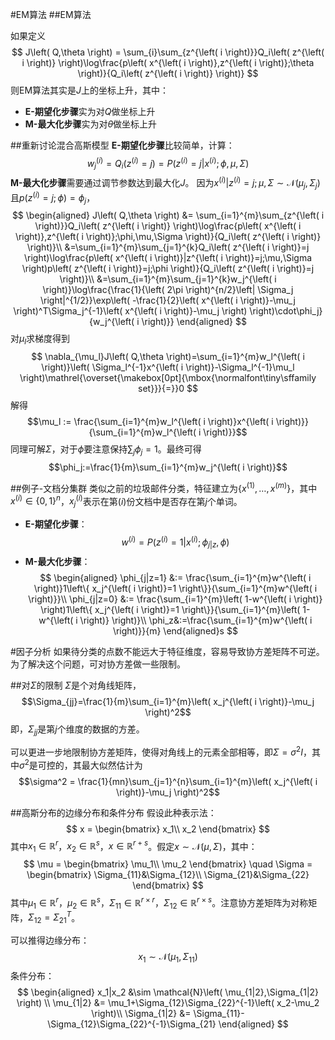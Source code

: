 #EM算法
##EM算法

如果定义
$$
J\left( Q,\theta \right) = \sum_{i}\sum_{z^{\left( i \right)}}Q_i\left( z^{\left( i \right)} \right)\log\frac{p\left( x^{\left( i \right)},z^{\left( i \right)};\theta \right)}{Q_i\left( z^{\left( i \right)} \right)}
$$
则EM算法其实是$J$上的坐标上升，其中：

* **E-期望化步骤**实为对$Q$做坐标上升
* **M-最大化步骤**实为对$\theta$做坐标上升

##重新讨论混合高斯模型
**E-期望化步骤**比较简单，计算：
$$w_j^{\left( i \right)} = Q_i\left( z^{\left( i \right)}=j \right)=P\left( z^{\left( i \right)}=j|x^{\left( i \right)};\phi,\mu,\Sigma \right)$$
**M-最大化步骤**需要通过调节参数达到最大化$J$。
因为$x^{\left( i \right)}|z^{\left( i \right)}=j;\mu,\Sigma \sim \mathcal{N}\left( \mu_j,\Sigma_j \right)$且$p\left( z^{\left( i \right)}=j;\phi \right) = \phi_j$，
$$
\begin{aligned}
J\left( Q,\theta \right) &= \sum_{i=1}^{m}\sum_{z^{\left( i \right)}}Q_i\left( z^{\left( i \right)} \right)\log\frac{p\left( x^{\left( i \right)},z^{\left( i \right)};\phi,\mu,\Sigma \right)}{Q_i\left( z^{\left( i \right)} \right)}\\
&=\sum_{i=1}^{m}\sum_{j=1}^{k}Q_i\left( z^{\left( i \right)}=j \right)\log\frac{p\left( x^{\left( i \right)}|z^{\left( i \right)}=j;\mu,\Sigma \right)p\left( z^{\left( i \right)}=j;\phi \right)}{Q_i\left( z^{\left( i \right)}=j \right)}\\
&=\sum_{i=1}^{m}\sum_{j=1}^{k}w_j^{\left( i \right)}\log\frac{\frac{1}{\left( 2\pi \right)^{n/2}\left| \Sigma_j \right|^{1/2}}\exp\left( -\frac{1}{2}\left( x^{\left( i \right)}-\mu_j \right)^T\Sigma_j^{-1}\left( x^{\left( i \right)}-\mu_j \right) \right)\cdot\phi_j}{w_j^{\left( i \right)}}
\end{aligned}
$$
对$\mu_l$求梯度得到
$$
\nabla_{\mu_l}J\left( Q,\theta \right)=\sum_{i=1}^{m}w_l^{\left( i \right)}\left( \Sigma_l^{-1}x^{\left( i \right)}-\Sigma_l^{-1}\mu_l \right)\mathrel{\overset{\makebox[0pt]{\mbox{\normalfont\tiny\sffamily set}}}{=}}0
$$
解得
$$\mu_l := \frac{\sum_{i=1}^{m}w_l^{\left( i \right)}x^{\left( i \right)}}{\sum_{i=1}^{m}w_l^{\left( i \right)}}$$
同理可解$\Sigma$，对于$\phi$要注意保持$\sum_{j}\phi_j=1$。最终可得
$$\phi_j:=\frac{1}{m}\sum_{i=1}^{m}w_j^{\left( i \right)}$$

##例子-文档分集群
类似之前的垃圾邮件分类，特征建立为$\left\{ x^{\left( 1 \right)},\dots,x^{\left( m \right)} \right\}$，其中$x^{\left( i \right)} \in \left\{ 0,1 \right\}^{n}$，$x_j^{\left( i \right)}$表示在第$\left( i \right)$份文档中是否存在第$j$个单词。

* **E-期望化步骤**：
$$w^{\left( i \right)}=P\left( z^{\left( i \right)}=1|x^{\left( i \right)};\phi_{j|z},\phi \right)$$
* **M-最大化步骤**：
$$
\begin{aligned}
\phi_{j|z=1} &:= \frac{\sum_{i=1}^{m}w^{\left( i \right)}1\left\{ x_j^{\left( i \right)}=1 \right\}}{\sum_{i=1}^{m}w^{\left( i \right)}}\\
\phi_{j|z=0} &:= \frac{\sum_{i=1}^{m}\left( 1-w^{\left( i \right)} \right)1\left\{ x_j^{\left( i \right)}=1 \right\}}{\sum_{i=1}^{m}\left( 1-w^{\left( i \right)} \right)}\\
\phi_z&:=\frac{\sum_{i=1}^{m}w^{\left( i \right)}}{m}
\end{aligned}s
$$

#因子分析
如果待分类的点数不能远大于特征维度，容易导致协方差矩阵不可逆。为了解决这个问题，可对协方差做一些限制。

##对$\Sigma$的限制
$\Sigma$是个对角线矩阵，$$\Sigma_{jj}=\frac{1}{m}\sum_{i=1}^{m}\left( x_j^{\left( i \right)}-\mu_j \right)^2$$
即，$\Sigma_{jj}$是第$j$个维度的数据的方差。

可以更进一步地限制协方差矩阵，使得对角线上的元素全部相等，即$\Sigma=\sigma^2I$，其中$\sigma^2$是可控的，其最大似然估计为$$\sigma^2 = \frac{1}{mn}\sum_{j=1}^{n}\sum_{i=1}^{m}\left( x_j^{\left( i \right)}-\mu_j \right)^2$$

##高斯分布的边缘分布和条件分布
假设此种表示法：
$$
x = \begin{bmatrix}
x_1\\
x_2
\end{bmatrix}
$$
其中$x_1 \in \mathbb{R}^r$，$x_2 \in \mathbb{R}^s$，$x \in \mathbb{R}^{r+s}$。假定$x\sim\mathcal{N}\left( \mu,\Sigma \right)$，其中：
$$
\mu = \begin{bmatrix}
\mu_1\\
\mu_2
\end{bmatrix}
\quad
\Sigma = \begin{bmatrix}
\Sigma_{11}&\Sigma_{12}\\
\Sigma_{21}&\Sigma_{22}
\end{bmatrix}
$$
其中$\mu_1 \in \mathbb{R}^r$，$\mu_2 \in \mathbb{R}^s$，$\Sigma_{11} \in \mathbb{R}^{r\times r}$，$\Sigma_{12} \in \mathbb{R}^{r\times s}$。注意协方差矩阵为对称矩阵，$\Sigma_{12} = \Sigma_{21}^T$。

可以推得边缘分布：
$$x_1 \sim \mathcal{N}\left( \mu_1,\Sigma_{11} \right)$$
条件分布：
$$
\begin{aligned}
x_1|x_2 &\sim \mathcal{N}\left( \mu_{1|2},\Sigma_{1|2} \right) \\ 
\mu_{1|2} &= \mu_1+\Sigma_{12}\Sigma_{22}^{-1}\left( x_2-\mu_2 \right)\\ 
\Sigma_{1|2} &= \Sigma_{11}-\Sigma_{12}\Sigma_{22}^{-1}\Sigma_{21}
\end{aligned}
$$
